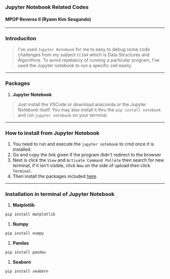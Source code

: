 ### Jupyter Notebook Related Codes
#### MPOP Reverse II (Ryann Kim Sesgundo)

---
### Introduciton
> I've used `Jupyter Notebook` for me to easy to debug some code challenges from my subject `CC104` which is Data Structures and Algorithms. To avoid repetancy of running a particular program, I've used the Jupyter notebook to run a specific cell easily.

---
### Packages
1. **Jupyter Notebook**
> Just install the VSCode or download anaconda or the Jupyter Notebook itself. You may also install it thru the `pip install notebook` and run `jupyter notebook` on your terminal.


---
### How to install from Jupyter Notebook
1. You need to run and execute the `jupyter notebook` to cmd once it is installed.
2. Go and copy the link given if the program didn't redirect to the browser
3. Next is click the `View` and `Activate Command Pallete` then search for new terminal, if it isn't visible, click `New` on the side of upload then click `Terminal`.
4. Then install the packages included [here](#installation-in-terminal-of-jupyter-notebook).


---
### Installation in terminal of Jupyter Notebook
1. **Matplotlib**
```Bash
pip install matplotlib
```
1. **Numpy**
```Bash
pip install numpy
```
1. **Pandas**
```Bash
pip install pandas
```
1. **Seaborn**
```Bash
pip install seaborn
```